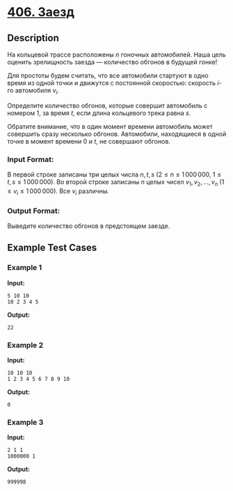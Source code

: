 # [406. Заезд](https://coderun.yandex.ru/problem/lap)

## Description

На кольцевой трассе расположены $n$ гоночных автомобилей. Наша цель оценить зрелищность заезда — количество обгонов в будущей гонке!

Для простоты будем считать, что все автомобили стартуют в одно время из одной точки и движутся с постоянной скоростью: скорость $i$-го автомобиля $v_i$.

Определите количество обгонов, которые совершит автомобиль с номером 1, за время $t$, если длина кольцевого трека равна $s$.

Обратите внимание, что в один момент времени автомобиль может совершить сразу несколько обгонов. Автомобили, находящиеся в одной точке в момент времени 0 и $t$, не совершают обгонов.

### Input Format:

В первой строке записаны три целых числа $n, t, s$ ($2 \le n \le 1\,000\,000$, $1 \le t, s \le 1\,000\,000$).
Во второй строке записаны $n$ целых чисел $v_1, v_2, \ldots, v_n$ ($1 \le v_i \le 1\,000\,000$). Все $v_i$ различны.

### Output Format:

Выведите количество обгонов в предстоящем заезде.

## Example Test Cases

### Example 1

**Input:**
```
5 10 10
10 2 3 4 5
```

**Output:**
```
22
```

### Example 2

**Input:**
```
10 10 10
1 2 3 4 5 6 7 8 9 10
```

**Output:**
```
0
```

### Example 3

**Input:**
```
2 1 1
1000000 1
```

**Output:**
```
999998
```